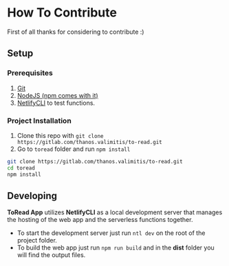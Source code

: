# How To Contribute

First of all thanks for considering to contribute :)

## Setup

### Prerequisites

1. [Git](https://git-scm.com/)
2. [NodeJS (npm comes with it)](https://nodejs.org/en/)
3. [NetlifyCLI](https://github.com/netlify/cli) to test functions.

### Project Installation

1. Clone this repo with `git clone https://gitlab.com/thanos.valimitis/to-read.git`
2. Go to `toread` folder and run `npm install`

```bash
git clone https://gitlab.com/thanos.valimitis/to-read.git
cd toread
npm install
```

## Developing

**ToRead App** utilizes **NetlifyCLI** as a local development server that manages
the hosting of the web app and the serverless functions together.

- To start the development server just run `ntl dev` on the root of the project folder.
- To build the web app just run `npm run build` and in the **dist** folder you will find
  the output files.
